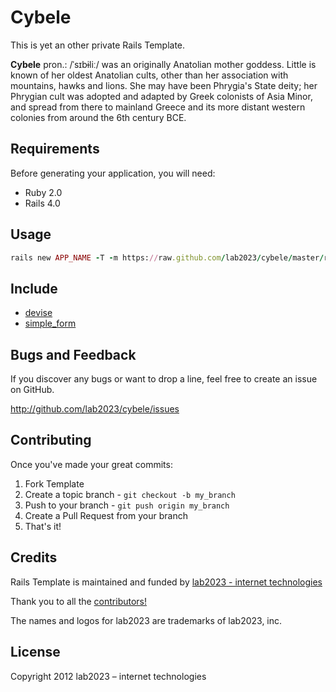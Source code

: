 # Cybele

This is yet an other private Rails Template.

**Cybele** pron.: /ˈsɪbɨliː/ was an originally Anatolian mother goddess. Little is known of her oldest Anatolian cults, other than her association with mountains, hawks and lions. She may have been Phrygia's State deity; her Phrygian cult was adopted and adapted by Greek colonists of Asia Minor, and spread from there to mainland Greece and its more distant western colonies from around the 6th century BCE.

## Requirements

Before generating your application, you will need:

* Ruby 2.0
* Rails 4.0

## Usage

```ruby
rails new APP_NAME -T -m https://raw.github.com/lab2023/cybele/master/rails_template.rb
```

## Include

* [devise](https://github.com/plataformatec/devise)
* [simple_form](https://github.com/plataformatec/simple_form)

## Bugs and  Feedback

If you discover any bugs or want to drop a line, feel free to create an issue on GitHub.

http://github.com/lab2023/cybele/issues

## Contributing

Once you've made your great commits:

1. Fork Template
2. Create a topic branch - `git checkout -b my_branch`
3. Push to your branch - `git push origin my_branch`
4. Create a Pull Request from your branch
5. That's it!

## Credits

Rails Template is maintained and funded by [lab2023 - internet technologies](http://lab2023.com/)

Thank you to all the [contributors!](https://github.com/lab2023/cybele/graphs/contributors)

The names and logos for lab2023 are trademarks of lab2023, inc.

## License

Copyright 2012 lab2023 – internet technologies

